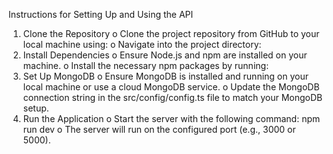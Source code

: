 Instructions for Setting Up and Using the API
1.	Clone the Repository
o	Clone the project repository from GitHub to your local machine using:
o	Navigate into the project directory:
2.	Install Dependencies
o	Ensure Node.js and npm are installed on your machine.
o	Install the necessary npm packages by running:
3.	Set Up MongoDB
o	Ensure MongoDB is installed and running on your local machine or use a cloud MongoDB service.
o	Update the MongoDB connection string in the src/config/config.ts file to match your MongoDB setup.
4.	Run the Application
o	Start the server with the following command: npm run dev
o	The server will run on the configured port (e.g., 3000 or 5000).

